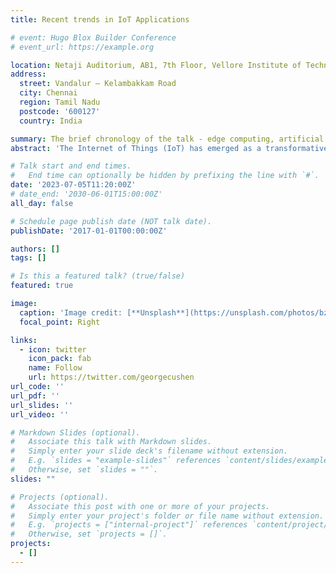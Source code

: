 ```yaml
---
title: Recent trends in IoT Applications

# event: Hugo Blox Builder Conference
# event_url: https://example.org

location: Netaji Auditorium, AB1, 7th Floor, Vellore Institute of Technology
address:
  street: Vandalur – Kelambakkam Road
  city: Chennai
  region: Tamil Nadu
  postcode: '600127'
  country: India

summary: The brief chronology of the talk - edge computing, artificial intelligence, 5G connectivity, security and privacy, industrial IoT, sustainability and green IoT.
abstract: 'The Internet of Things (IoT) has emerged as a transformative technology that is revolutionizing various industries and domains. This abstract aims to provide an overview of the recent trends in IoT and their overall implications. The brief chronology of the talk would be edge computing, artificial intelligence, 5G connectivity, security and privacy, industrial IoT, sustainability and green IoT. These trends are shaping the future of IoT, unlocking new possibilities, and driving innovation across industries, ultimately improving efficiency, productivity, and the overall quality of life for individuals.'

# Talk start and end times.
#   End time can optionally be hidden by prefixing the line with `#`.
date: '2023-07-05T11:20:00Z'
# date_end: '2030-06-01T15:00:00Z'
all_day: false

# Schedule page publish date (NOT talk date).
publishDate: '2017-01-01T00:00:00Z'

authors: []
tags: []

# Is this a featured talk? (true/false)
featured: true

image:
  caption: 'Image credit: [**Unsplash**](https://unsplash.com/photos/bzdhc5b3Bxs)'
  focal_point: Right

links:
  - icon: twitter
    icon_pack: fab
    name: Follow
    url: https://twitter.com/georgecushen
url_code: ''
url_pdf: ''
url_slides: ''
url_video: ''

# Markdown Slides (optional).
#   Associate this talk with Markdown slides.
#   Simply enter your slide deck's filename without extension.
#   E.g. `slides = "example-slides"` references `content/slides/example-slides.md`.
#   Otherwise, set `slides = ""`.
slides: ""

# Projects (optional).
#   Associate this post with one or more of your projects.
#   Simply enter your project's folder or file name without extension.
#   E.g. `projects = ["internal-project"]` references `content/project/deep-learning/index.md`.
#   Otherwise, set `projects = []`.
projects:
  - []
---
```


<!-- {{% callout note %}}
Click on the **Slides** button above to view the built-in slides feature.
{{% /callout %}}

Slides can be added in a few ways:

- **Create** slides using Hugo Blox Builder's [_Slides_](https://docs.hugoblox.com/reference/content-types/) feature and link using `slides` parameter in the front matter of the talk file
- **Upload** an existing slide deck to `static/` and link using `url_slides` parameter in the front matter of the talk file
- **Embed** your slides (e.g. Google Slides) or presentation video on this page using [shortcodes](https://docs.hugoblox.com/reference/markdown/).

Further event details, including [page elements](https://docs.hugoblox.com/reference/markdown/) such as image galleries, can be added to the body of this page. -->
